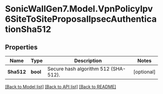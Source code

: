 # SonicWallGen7.Model.VpnPolicyIpv6SiteToSiteProposalIpsecAuthenticationSha512

## Properties

Name | Type | Description | Notes
------------ | ------------- | ------------- | -------------
**Sha512** | **bool** | Secure hash algorithm 512 (SHA-512). | [optional] 

[[Back to Model list]](../README.md#documentation-for-models) [[Back to API list]](../README.md#documentation-for-api-endpoints) [[Back to README]](../README.md)

